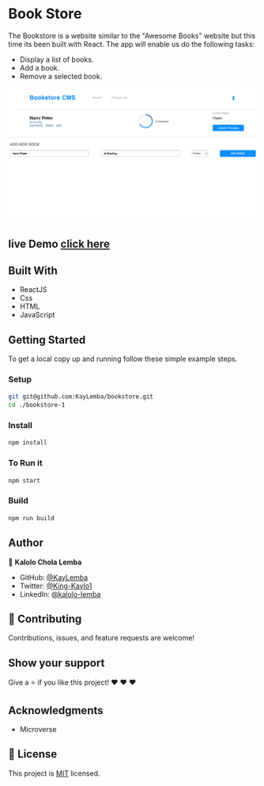 # Book Store

The Bookstore is a website similar to the "Awesome Books" website but this time its been built with React. 
The app will enable us do the following tasks:

 - Display a list of books.
 - Add a book.
 - Remove a selected book.

![screenshot](CMS.png)

## live Demo [click here](https://confident-poitras-027965.netlify.app)


## Built With

- ReactJS
- Css
- HTML
- JavaScript


## Getting Started

To get a local copy up and running follow these simple example steps.

### Setup

```bash
git git@github.com:KayLemba/bookstore.git
cd ./bookstore-1
```

### Install

```bash
npm install
```

### To Run it

```bash
npm start
```

### Build

```bash
npm run build
```
## Author
👤 **Kalolo Chola Lemba**
- GitHub: [@KayLemba](https://github.com/KayLemba)
- Twitter: [@King-Kaylo1](https://twitter.com/King_Kaylo1) 
- LinkedIn: [@kalolo-lemba](https://www.linkedin.com/in/kalolo-lemba-41a8339a/-41a8339a/)

## 🤝 Contributing

Contributions, issues, and feature requests are welcome!

## Show your support

Give a ⭐️ if you like this project! ❤️ ❤️ ❤️ 

## Acknowledgments

- Microverse

## 📝 License

This project is [MIT](./MIT.md) licensed.